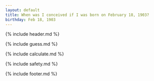 ```yaml
---
layout: default
title: When was I conceived if I was born on February 18, 1903?
birthday: Feb 18, 1903
---
```


{% include header.md %}

{% include guess.md %}

{% include calculate.md %}

{% include safety.md %}

{% include footer.md %}



